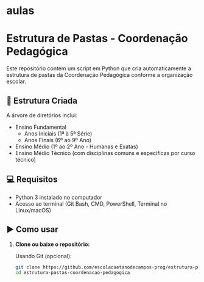# aulas
# Estrutura de Pastas - Coordenação Pedagógica

Este repositório contém um script em Python que cria automaticamente a estrutura de pastas da Coordenação Pedagógica conforme a organização escolar.

## 📂 Estrutura Criada

A árvore de diretórios inclui:

- Ensino Fundamental
  - Anos Iniciais (1ª à 5ª Série)
  - Anos Finais (6º ao 9º Ano)
- Ensino Médio (1º ao 2º Ano - Humanas e Exatas)
- Ensino Médio Técnico (com disciplinas comuns e específicas por curso técnico)

## 💻 Requisitos

- Python 3 instalado no computador
- Acesso ao terminal (Git Bash, CMD, PowerShell, Terminal no Linux/macOS)

## ▶️ Como usar

1. **Clone ou baixe o repositório:**

   Usando Git (opcional):
   ```bash
   git clone https://github.com/escolacaetanodecampos-prog/estrutura-pastas-coordenacao-pedagogica.git
   cd estrutura-pastas-coordenacao-pedagogica
